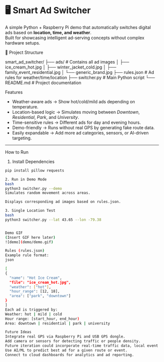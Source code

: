 # 🖥️ Smart Ad Switcher

A simple Python + Raspberry Pi demo that automatically switches digital ads based on **location, time, and weather**.  
Built for showcasing intelligent ad-serving concepts without complex hardware setups.



📂 Project Structure

smart_ad_switcher/
├── ads/ # Contains all ad images
│ ├── ice_cream_hot.jpg
│ ├── winter_jacket_cold.jpg
│ ├── family_event_residential.jpg
│ └── generic_brand.jpg
├── rules.json # Ad rules for weather/time/location
├── switcher.py # Main Python script
└── README.md # Project documentation


Features

- Weather-aware ads → Show hot/cold/mild ads depending on temperature.  
- Location-based logic → Simulates moving between *Downtown*, *Residential*, *Park*, and *University*.  
- Time-sensitive rules → Different ads for day and evening hours.  
- Demo-friendly → Runs without real GPS by generating fake route data.  
- Easily expandable → Add more ad categories, sensors, or AI-driven targeting.

---
 How to Run

1. Install Dependencies
  ```bash
  pip install pillow requests 

2. Run in Demo Mode
bash
python3 switcher.py --demo
Simulates random movement across areas.

Displays corresponding ad images based on rules.json.

3. Single Location Test
bash
python3 switcher.py --lat 43.65 --lon -79.38


Demo GIF
(Insert GIF here later)
![demo](demo/demo.gif)

 Rules (rules.json)
Example rule format:
json

[
  {
    "name": "Hot Ice Cream",
    "file": "ice_cream_hot.jpg",
    "weather": ["hot"],
    "hour_range": [12, 18],
    "area": ["park", "downtown"]
  }
]
Each ad is triggered by:
Weather: hot | mild | cold
Hour range: [start_hour, end_hour)
Area: downtown | residential | park | university

 Future Ideas
Integrate real GPS via Raspberry Pi and USB GPS dongle.
Add camera or sensors for detecting traffic or people density.
Future iteration could incorporate real-time traffic data, local event APIs, or even demographic data to make smarter decisions.
Use AI/ML to predict best ad for a given route or event.
Connect to cloud dashboards for analytics and ad reporting.
